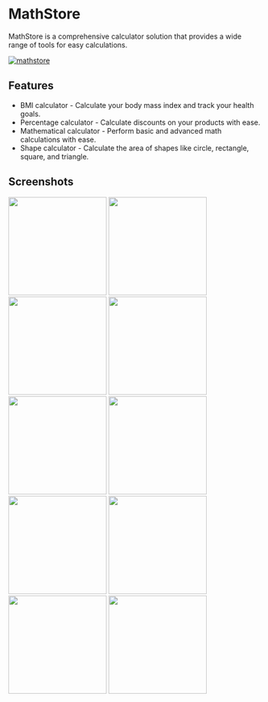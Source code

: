 # MathStore

MathStore is a comprehensive calculator solution that provides a wide range of tools for easy calculations.

[![mathstore](https://mathstore-application.s3.ap-southeast-2.amazonaws.com/logo/googleplay.png)](https://play.google.com/store/apps/details?id=darkzen.studios.mathstoreproject)

## Features

- BMI calculator - Calculate your body mass index and track your health goals.
- Percentage calculator - Calculate discounts on your products with ease.
- Mathematical calculator - Perform basic and advanced math calculations with ease.
- Shape calculator - Calculate the area of shapes like circle, rectangle, square, and triangle.


## Screenshots
<img src="https://mathstore-application.s3.ap-southeast-2.amazonaws.com/ss/1+home.jpg" width="195"> <img src="https://mathstore-application.s3.ap-southeast-2.amazonaws.com/ss/2+calculator+menu.jpg" width="195"> <img src="https://mathstore-application.s3.ap-southeast-2.amazonaws.com/ss/3+calculator.jpg" width="195"> 
<img src="https://mathstore-application.s3.ap-southeast-2.amazonaws.com/ss/4+bmi+calculator.jpg" width="195"> <img src="https://mathstore-application.s3.ap-southeast-2.amazonaws.com/ss/5+percentage+calculator.jpg" width="195"> <img src="https://mathstore-application.s3.ap-southeast-2.amazonaws.com/ss/6+additional+feature.jpg" width="195">
<img src="https://mathstore-application.s3.ap-southeast-2.amazonaws.com/ss/7+triangle.jpg" width="195"> <img src="https://mathstore-application.s3.ap-southeast-2.amazonaws.com/ss/8+rectangle.jpg" width="195"> <img src="https://mathstore-application.s3.ap-southeast-2.amazonaws.com/ss/9+circle.jpg" width="195">
<img src="https://mathstore-application.s3.ap-southeast-2.amazonaws.com/ss/10+square.jpg" width="195">
